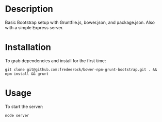 # Description

Basic Bootstrap setup with Gruntfile.js, bower.json, and package.json. Also with a simple Express server.

# Installation

To grab dependencies and install for the first time:

	git clone git@github.com:fredeerock/bower-npm-grunt-bootstrap.git . && npm install && grunt

# Usage

To start the server:
	
	node server

